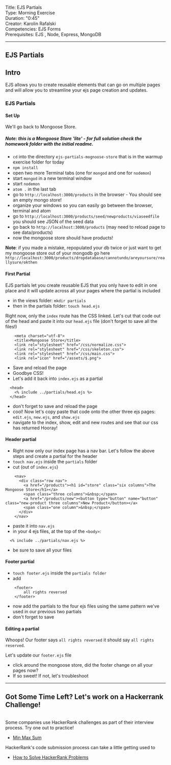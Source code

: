 
Title: EJS Partials  <br>
Type: Morning Exercise<br>
Duration: "0:45"<br>
Creator: Karolin Rafalski<br>
Competencies: EJS Forms <br>
Prerequisites: EJS , Node, Express, MongoDB<br>

---

<!--SEI1 5:26 -->

## EJS Partials

## Intro
EJS allows you to create reusable elements that can go on multiple pages and will allow you to streamline your ejs page creation and updates.

### EJS Partials

#### Set Up

We'll go back to Mongoose Store.
##### Note: this is a Mongoose Store 'lite' - for full solution check the homework folder with the initial readme.

-  `cd` into the directory `ejs-partials-mognoose-store` that is in the warmup exercise folder for today
- `npm install`
- open two more Terminal tabs (one for `mongod` and one for `nodemon`)
- start `mongod` in a new terminal window
- start `nodemon`
- `atom .` in the last tab
- go to `http://localhost:3000/products` in the browser - You should see an empty mongo store!
- organize your windows so you can easily go between the browser, terminal and atom
- go to `http://localhost:3000/products/seed/newproducts/viaseedfile` you should see JSON of the seed data
- go back to `http://localhost:3000/products` (may need to reload page to see data/products)
- now the mongoose store should have products!


**Note**: if you made a mistake, repopulated your db twice or just want to get my mongoose store out of your mongodb go here `http://localhost:3000/products/dropdatabase/cannotundo/areyoursure/reallysure/okthen`

<!--SEI1 5:34 -->

#### First Partial

EJS partials let you create reusable EJS that you only have to edit in one place and it will update across all your pages where the partial is included

- in the views folder: `mkdir partials`
- then in the partials folder: `touch head.ejs`

Right now, only the `index` route has the CSS linked. Let's cut that code out of the head and paste it into our `head.ejs` file (don't forget to save all the files!)

```
    <meta charset="utf-8">
    <title>Mongoose Store</title>
    <link rel="stylesheet" href="/css/normalize.css">
    <link rel="stylesheet" href="/css/skeleton.css">
    <link rel="stylesheet" href="/css/main.css">
    <link rel="icon" href="/assets/$.png">
 ```

- Save and reload the page
- Goodbye CSS!
- Let's add it back into `index.ejs` as a partial

```
  <head>
    <% include ../partials/head.ejs %>
  </head>
```
- don't forget to save and reload the page
- cool! Now let's copy paste that code onto the other three ejs pages: `edit.ejs`, `new.ejs`, and `show.ejs`
- navigate to the index, show, edit and new routes and see that our css has returned Hooray!

#### Header partial
- Right now only our index page has a nav bar. Let's follow the above steps and create a partial for the header
- `touch nav.ejs` inside the `partials` folder
- cut (out of `index.ejs`)

```
    <nav>
      <div class="row nav">
        <a href="/products"><h1 id="store" class="six columns">The Mongoose Store</h1></a>
        <span class="three columns">&nbsp;</span>
        <a href="/products/new"><button type="button" name="button" class="new-product three columns">New Product</button></a>
        <span class="one column">&nbsp;</span>
      </div>
    </nav>
```

- paste it into `nav.ejs`
- in your 4 ejs files, at the top of the `<body>`:
```
  <% include ../partials/nav.ejs %>
```
- be sure to save all your files

<!--SEI1 5:50 -->

#### Footer partial
- `touch footer.ejs` inside the `partials folder`
- add
```
    <footer>
        all rights reversed
    </footer>
```
- now add the partials to the four ejs files using the same pattern we've used in our previous two partials
- don't forget to save

#### Editing a partial
Whoops! Our footer says `all rights reversed` it should say `all rights reserved`.

Let's update our `footer.ejs` file
- click around the mongoose store, did the footer change on all your pages now?
- If so sweet! If not, let's troubleshoot

<hr>

<!--SEI1 5:53 -->

## Got Some Time Left? Let's work on a Hackerrank Challenge!
<br>
Some companies use HackerRank challenges as part of their interview process. Try one out to practice!

- [Min Max Sum](https://www.hackerrank.com/challenges/mini-max-sum/problem)


HackerRank's code submission process can take a little getting used to

- [How to Solve HackerRank Problems](https://www.hackerrank.com/domains/algorithms/warmup)
